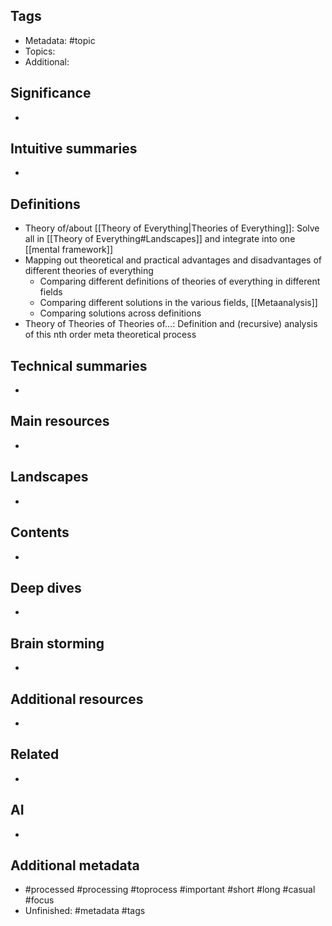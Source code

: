 ## Tags
- Metadata: #topic 
- Topics: 
- Additional: 
## Significance
- 
## Intuitive summaries
- 
## Definitions
- Theory of/about [[Theory of Everything|Theories of Everything]]: Solve all in [[Theory of Everything#Landscapes]] and integrate into one [[mental framework]]
-  Mapping out theoretical and practical advantages and disadvantages of different theories of everything
	- Comparing different definitions of theories of everything in different fields 
	- Comparing different solutions in the various fields, [[Metaanalysis]]
	- Comparing solutions across definitions 
- Theory of Theories of Theories of…: Definition and (recursive) analysis of this nth order meta theoretical process
## Technical summaries
-  
## Main resources 
- 
## Landscapes
- 
## Contents
- 
## Deep dives
- 
## Brain storming
- 
## Additional resources  
- 
## Related
- 
## AI 
- 
## Additional metadata 
-  #processed #processing #toprocess #important #short #long #casual #focus
- Unfinished: #metadata #tags